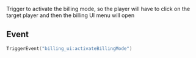 Trigger to activate the billing mode, so the player will have to click on the target player and then the billing UI menu will open

## Event
``` lua
TriggerEvent("billing_ui:activateBillingMode")
```